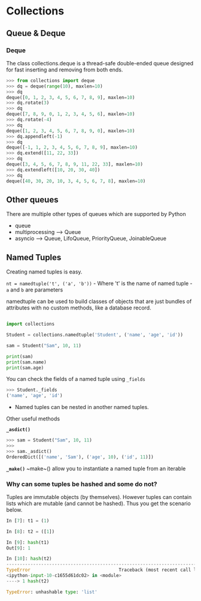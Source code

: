 # Collections

## Queue & Deque

### Deque

The class collections.deque is a thread-safe double-ended queue designed
for fast inserting and removing from both ends.

```python
>>> from collections import deque
>>> dq = deque(range(10), maxlen=10)
>>> dq
deque([0, 1, 2, 3, 4, 5, 6, 7, 8, 9], maxlen=10)
>>> dq.rotate(3)
>>> dq
deque([7, 8, 9, 0, 1, 2, 3, 4, 5, 6], maxlen=10)
>>> dq.rotate(-4)
>>> dq
deque([1, 2, 3, 4, 5, 6, 7, 8, 9, 0], maxlen=10)
>>> dq.appendleft(-1)
>>> dq
deque([-1, 1, 2, 3, 4, 5, 6, 7, 8, 9], maxlen=10)
>>> dq.extend([11, 22, 33])
>>> dq
deque([3, 4, 5, 6, 7, 8, 9, 11, 22, 33], maxlen=10)
>>> dq.extendleft([10, 20, 30, 40])
>>> dq
deque([40, 30, 20, 10, 3, 4, 5, 6, 7, 8], maxlen=10)
```

## Other queues

There are multiple other types of queues which are supported by Python

-   queue
-   multiprocessing --\> Queue
-   asyncio --\> Queue, LifoQueue, PriorityQueue, JoinableQueue

## Named Tuples

Creating named tuples is easy.

`nt = namedtuple('t', ('a', 'b'))` - Where \'t\' is the name of named
tuple - `a` and `b` are parameters

namedtuple can be used to build classes of objects that are just bundles
of attributes with no custom methods, like a database record.

```python

import collections

Student = collections.namedtuple('Student', ('name', 'age', 'id'))

sam = Student("Sam", 10, 11)

print(sam)
print(sam.name)
print(sam.age)
```

You can check the fields of a named tuple using `_fields`

```python
>>> Student._fields
('name', 'age', 'id')
```

-   Named tuples can be nested in another named tuples.

Other useful methods

**`_asdict()`**

```python
>>> sam = Student("Sam", 10, 11)
>>> 
>>> sam._asdict()
OrderedDict([('name', 'Sam'), ('age', 10), ('id', 11)])
```

**`_make()`** ~make~() allow you to instantiate a named tuple from an
iterable

### Why can some tuples be hashed and some do not?

Tuples are immutable objects (by themselves). However tuples can contain
lists which are mutable (and cannot be hashed). Thus you get the
scenario below.

```python
In [7]: t1 = (1)

In [8]: t2 = ([1])

In [9]: hash(t1)
Out[9]: 1

In [10]: hash(t2)
---------------------------------------------------------------------------
TypeError                                 Traceback (most recent call last)
<ipython-input-10-c1655d61dc02> in <module>
----> 1 hash(t2)

TypeError: unhashable type: 'list'
```